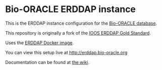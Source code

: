 # Bio-ORACLE ERDDAP instance

This is the ERDDAP instance configuration for the [Bio-ORACLE database](https://www.bio-oracle.org/).

This repository is originally a fork of the [IOOS ERDDAP Gold Standard](https://github.com/ioos/erddap-gold-standard).

Uses the [ERDDAP Docker image](https://github.com/axiom-data-science/docker-erddap).

You can view this setup live at <http://erddap.bio-oracle.org>

Documentation can be found at [the wiki](https://github.com/bio-oracle/bio-oracle-erddap/wiki).
